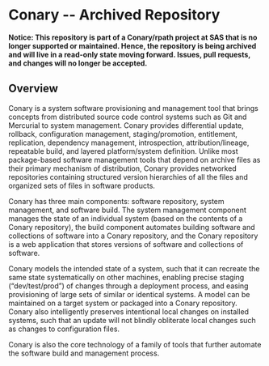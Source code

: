 # Conary -- Archived Repository

**Notice: This repository is part of a Conary/rpath project at SAS that is no longer supported or maintained. Hence, the repository is being archived and will live in a read-only state moving forward. Issues, pull requests, and changes will no longer be accepted.**

Overview
--------

Conary is a system software provisioning and management tool that brings
concepts from distributed source code control systems such as Git and Mercurial
to system management. Conary provides differential update, rollback,
configuration management, staging/promotion, entitlement, replication,
dependency management, introspection, attribution/lineage, repeatable build,
and layered platform/system definition. Unlike most package-based software
management tools that depend on archive files as their primary mechanism of
distribution, Conary provides networked repositories containing structured
version hierarchies of all the files and organized sets of files in software
products.

Conary has three main components: software repository, system management, and
software build. The system management component manages the state of an
individual system (based on the contents of a Conary repository), the build
component automates building software and collections of software into a Conary
repository, and the Conary repository is a web application that stores versions
of software and collections of software.

Conary models the intended state of a system, such that it can recreate the
same state systematically on other machines, enabling precise staging
(“dev/test/prod”) of changes through a deployment process, and easing
provisioning of large sets of similar or identical systems. A model can be
maintained on a target system or packaged into a Conary repository. Conary also
intelligently preserves intentional local changes on installed systems, such
that an update will not blindly obliterate local changes such as changes to
configuration files.

Conary is also the core technology of a family of tools that further automate
the software build and management process.

